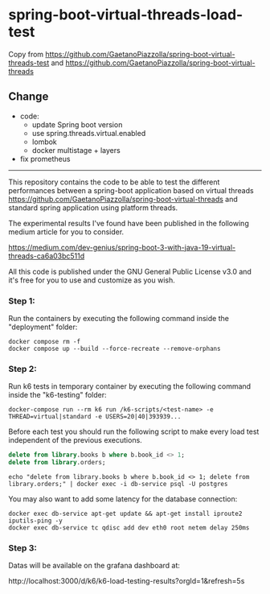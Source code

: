 # spring-boot-virtual-threads-load-test

Copy from https://github.com/GaetanoPiazzolla/spring-boot-virtual-threads-test
and https://github.com/GaetanoPiazzolla/spring-boot-virtual-threads

## Change
- code:
  - update Spring boot version
  - use spring.threads.virtual.enabled
  - lombok
  - docker multistage + layers
- fix prometheus 

---

This repository contains the code to be able to test the different performances between a spring-boot application based on virtual threads https://github.com/GaetanoPiazzolla/spring-boot-virtual-threads
and standard spring application using platform threads.

The experimental results I've found have been published in the following medium article for you to consider.

https://medium.com/dev-genius/spring-boot-3-with-java-19-virtual-threads-ca6a03bc511d

All this code is published under the GNU General Public License v3.0 and it's free for you to use and customize as you wish.

### Step 1:
Run the containers by executing the following command inside the "deployment" folder:

```shell
docker compose rm -f
docker compose up --build --force-recreate --remove-orphans 
```

### Step 2:

Run k6 tests in temporary container by executing the following command inside the "k6-testing" folder:

```shell
docker-compose run --rm k6 run /k6-scripts/<test-name> -e THREAD=virtual|standard -e USERS=20|40|393939... 
```

Before each test you should run the following script to make every load test independent of the previous executions.
```sql
delete from library.books b where b.book_id <> 1;
delete from library.orders;
```

```shell
echo "delete from library.books b where b.book_id <> 1; delete from library.orders;" | docker exec -i db-service psql -U postgres
```

You may also want to add some latency for the database connection:

```shell
docker exec db-service apt-get update && apt-get install iproute2 iputils-ping -y
docker exec db-service tc qdisc add dev eth0 root netem delay 250ms
```

### Step 3:

Datas will be available on the grafana dashboard at: 

http://localhost:3000/d/k6/k6-load-testing-results?orgId=1&refresh=5s
